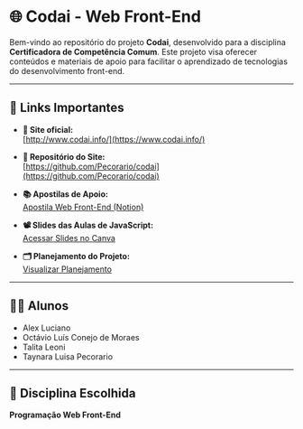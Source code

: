 # 🌐 Codai - Web Front-End

Bem-vindo ao repositório do projeto **Codai**, desenvolvido para a disciplina **Certificadora de Competência Comum**. Este projeto visa oferecer conteúdos e materiais de apoio para facilitar o aprendizado de tecnologias do desenvolvimento front-end.

---

## 🔗 Links Importantes

- **🔸 Site oficial:**  
  [http://www.codai.info/](https://www.codai.info/)

- **📁 Repositório do Site:**  
  [https://github.com/Pecorario/codai](https://github.com/Pecorario/codai)

- **📚 Apostilas de Apoio:**  
  [Apostila Web Front-End (Notion)](https://coconut-snow-88e.notion.site/CODA-Apostila-Web-Frontend-200027be029e8069b9fad8b80a1237d8)

- **📽️ Slides das Aulas de JavaScript:**  
  [Acessar Slides no Canva](https://www.canva.com/design/DAGpBNmKbWU/DWl7F1Puc_T2OScn6fW_Xw/edit?utm_content=DAGpBNmKbWU&utm_campaign=designshare&utm_medium=link2&utm_source=sharebutton)

- **🗂️ Planejamento do Projeto:**  
  [Visualizar Planejamento](https://github.com/Moraesolc99/Codai-AS64C-Certificadora-De-Competencia-Comum/blob/main/Planejamento%20do%20Projeto/Planejamento.pdf)

---

## 👨‍💻 Alunos

- Alex Luciano  
- Octávio Luís Conejo de Moraes  
- Talita Leoni  
- Taynara Luisa Pecorario

---

## 🧩 Disciplina Escolhida

**Programação Web Front-End**  
